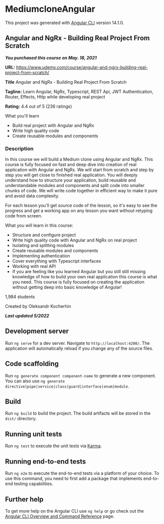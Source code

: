 # MediumcloneAngular

This project was generated with [Angular CLI](https://github.com/angular/angular-cli) version 14.1.0.

## Angular and NgRx - Building Real Project From Scratch

***You purchased this course on May. 18, 2021***

**URL:** https://www.udemy.com/course/angular-and-ngrx-building-real-project-from-scratch/

**Title** Angular and NgRx - Building Real Project From Scratch

**Tagline:** Learn Angular, NgRx, Typescript, REST Api, JWT Authentication, Router, Effects, Http while developing real project

**Rating:** 4.4 out of 5 (236 ratings)

What you'll learn
- Build real project with Angular and NgRx
- Write high quality code
- Create reusable modules and components

### Description

In this course we will build a Medium clone using Angular and NgRx. This course is fully focused on fast and deep dive into creation of real application with Angular and NgRx. We will start from scratch and step by step you will get close to finished real application. You will deeply understand how to structure your application, build reusable and understandable modules and components and split code into smaller chunks of code. We will write code together in efficient way to make it pure and avoid data complexity.

For each lesson you'll get source code of the lesson, so it's easy to see the progress and get a working app on any lesson you want without retyping code from screen.

What you will learn in this course:
- Structure and configure project
- Write high quality code with Angular and NgRx on real project
- Isolating and splitting modules
- Create reusable modules and components
- Implementing authentication
- Cover everything with Typescript interfaces
- Working with real API
- If you are feeling like you learned Angular but you still still missing knowledge of how to build your own real application this course is what you need. This course is fully focused on creating the application without getting deep into basic knowledge of Angular!


1,984 students

Created by Oleksandr Kocherhin

***Last updated 5/2022***


## Development server

Run `ng serve` for a dev server. Navigate to `http://localhost:4200/`. The application will automatically reload if you change any of the source files.

## Code scaffolding

Run `ng generate component component-name` to generate a new component. You can also use `ng generate directive|pipe|service|class|guard|interface|enum|module`.

## Build

Run `ng build` to build the project. The build artifacts will be stored in the `dist/` directory.

## Running unit tests

Run `ng test` to execute the unit tests via [Karma](https://karma-runner.github.io).

## Running end-to-end tests

Run `ng e2e` to execute the end-to-end tests via a platform of your choice. To use this command, you need to first add a package that implements end-to-end testing capabilities.

## Further help

To get more help on the Angular CLI use `ng help` or go check out the [Angular CLI Overview and Command Reference](https://angular.io/cli) page.
